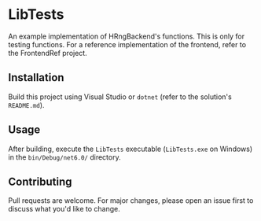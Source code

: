 ﻿# LibTests
An example implementation of HRngBackend's functions.
This is only for testing functions.
For a reference implementation of the frontend, refer to the FrontendRef project.

## Installation
Build this project using Visual Studio or `dotnet` (refer to the solution's `README.md`).

## Usage
After building, execute the `LibTests` executable (`LibTests.exe` on Windows) in the `bin/Debug/net6.0/` directory.

## Contributing
Pull requests are welcome.
For major changes, please open an issue first to discuss what you'd like to change.
